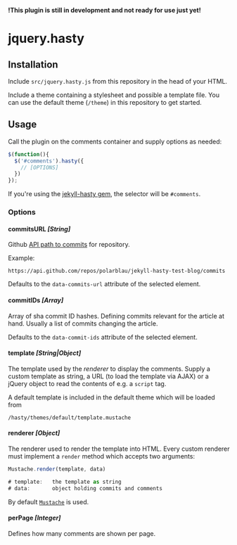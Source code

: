 **!This plugin is still in development and not ready for use just yet!**

# jquery.hasty

## Installation

Include `src/jquery.hasty.js` from this repository in the head of your
HTML.

Include a theme containing a stylesheet and possible a template file.
You can use the default theme (`/theme`) in this repository to get
started.

## Usage

Call the plugin on the comments container and supply options as needed:

```javascript
$(function(){
  $('#comments').hasty({
    // [OPTIONS]
  })
});
```
If you're using the [jekyll-hasty gem](https://github.com/polarblau/jekyll-hasty), the selector will be `#comments`.

### Options

#### commitsURL *[String]*

Github [API path to commits](http://developer.github.com/v3/repos/commits/) for repository.

Example:

```
https://api.github.com/repos/polarblau/jekyll-hasty-test-blog/commits
```

Defaults to the `data-commits-url` attribute of the selected element.

#### commitIDs *[Array]*

Array of sha commit ID hashes. Defining commits relevant for the article
at hand. Usually a list of commits changing the article.

Defaults to the `data-commit-ids` attribute of the selected element.

#### template *[String|Object]*

The template used by the *renderer* to display the comments. Supply a
custom template as string, a URL (to load the template via AJAX) or a jQuery object to read the contents of e.g.
a `script` tag.

A default template is included in the default theme which will be loaded
from

```
/hasty/themes/default/template.mustache
```

#### renderer *[Object]*

The renderer used to render the template into HTML. Every custom
renderer must implement a `render` method which accepts two arguments:

```javascript
Mustache.render(template, data)

# template:   the template as string
# data:       object holding commits and comments
```
By default [`Mustache`](https://github.com/janl/mustache.js) is used.


#### perPage *[Integer]*

Defines how many comments are shown per page.
